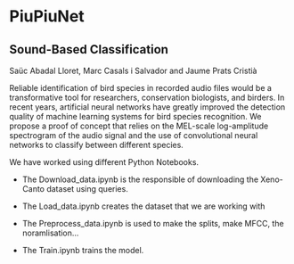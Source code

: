 # PiuPiuNet
## Sound-Based Classification

Saüc Abadal Lloret, Marc Casals i Salvador and Jaume Prats Cristià

Reliable identification of bird species in recorded audio files would be a transformative tool for researchers, conservation biologists, and birders. In recent years, artificial neural networks have greatly improved the detection quality of machine learning systems for bird species recognition. We propose a proof of concept that relies on the MEL-scale log-amplitude spectrogram of the audio signal and the use of convolutional neural networks to classify between different species.

We have worked using different Python Notebooks.

* The Download_data.ipynb is the responsible of downloading the Xeno-Canto dataset using queries.

* The Load_data.ipynb creates the dataset that we are working with

* The Preprocess_data.ipynb is used to make the splits, make MFCC, the noramlisation...

* The Train.ipynb trains the model.
